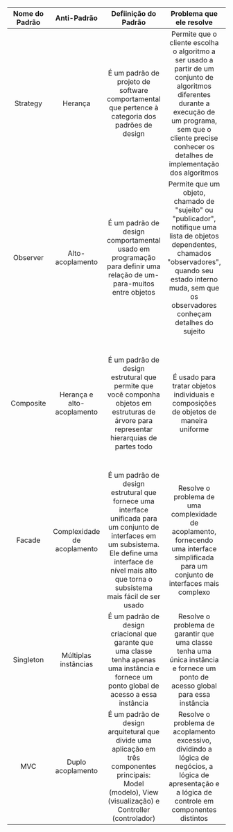 Nome do Padrão | Anti-Padrão | Defiinição do Padrão | Problema que ele resolve | Exemplo de aplicação
:---: | :---: | :---: | :---: | :---:
Strategy | Herança | É um padrão de projeto de software comportamental que pertence à categoria dos padrões de design | Permite que o cliente escolha o algoritmo a ser usado a partir de um conjunto de algoritmos diferentes durante a execução de um programa, sem que o cliente precise conhecer os detalhes de implementação dos algoritmos | Esse padrão está presente na interface Comparator em java, permitindo ordenar listas e criar padrões de ordenação.
Observer | Alto-acoplamento | É um padrão de design comportamental usado em programação para definir uma relação de um-para-muitos entre objetos | Permite que um objeto, chamado de "sujeito" ou "publicador", notifique uma lista de objetos dependentes, chamados "observadores", quando seu estado interno muda, sem que os observadores conheçam detalhes do sujeito | Um exemplo da utilização desse padrão na biblioteca Java é o uso de listeners em interfaces gráficas.
Composite | Herança e alto-acoplamento | É um padrão de design estrutural que permite que você componha objetos em estruturas de árvore para representar hierarquias de partes todo | É usado para tratar objetos individuais e composições de objetos de maneira uniforme | Esse padrão pode representar estruturas hierárquicas de elementos gráficos, tratando nós e galhos de estruturas de árvores em interfaces gráficas de maneira uniforme.
Facade | Complexidade de acoplamento |  É um padrão de design estrutural que fornece uma interface unificada para um conjunto de interfaces em um subsistema. Ele define uma interface de nível mais alto que torna o subsistema mais fácil de ser usado | Resolve o problema de uma complexidade de acoplamento, fornecendo uma interface simplificada para um conjunto de interfaces mais complexo | O padrão Facade permite criar uma classe simplificada que fornece uma interface mais simplificada para interagir com subsistemas complexos.
Singleton | Múltiplas instâncias | É um padrão de design criacional que garante que uma classe tenha apenas uma instância e fornece um ponto global de acesso a essa instância | Resolve o problema de garantir que uma classe tenha uma única instância e fornece um ponto de acesso global para essa instância | Esse padrão garante que uma classe tenha apenas uma instância e fornece um ponto de acesso global para ela.
MVC | Duplo acoplamento | É um padrão de design arquitetural que divide uma aplicação em três componentes principais: Model (modelo), View (visualização) e Controller (controlador) | Resolve o problema de acoplamento excessivo, dividindo a lógica de negócios, a lógica de apresentação e a lógica de controle em componentes distintos | Trata-se de um padrão de projeto arquitetural que separa uma aplicação em três componentes principais: Model,View e Controller.
